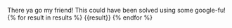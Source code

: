 There ya go my friend! 
This could have been solved using some google-fu!
{% for result in results %}
    {{result}}
{% endfor %}